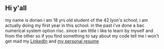 ## Hi y'all

my name is dorian i am 18 yrs old student of the 42 lyon's school, i am actually doing my first year in this school.
in the past i've done a bac numerical system option risc.
since i am little i like to learn by myself and from the other so if you find something to say about my code tell me i won't get mad
my [LinkedIn](https://www.linkedin.com/in/dorian-edme-765001254/) and [my personal resume](dorian311.wordpress.com)
<!--
**dborian/dborian** is a ✨ _special_ ✨ repository because its `README.md` (this file) appears on your GitHub profile.

Here are some ideas to get you started:

- 🔭 I’m currently working on ...
- 🌱 I’m currently learning ...
- 👯 I’m looking to collaborate on ...
- 🤔 I’m looking for help with ...
- 💬 Ask me about ...
- 📫 How to reach me: ...
- 😄 Pronouns: ...
- ⚡ Fun fact: ...
-->
